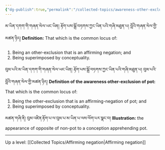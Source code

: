 ```yaml
---
{"dg-publish":true,"permalink":"/collected-topics/awareness-other-exclusion/"}
---
```


མ་ཡིན་དགག་གི་གཞན་སེལ་ཡང་ཡིན། རྟོག་པས་སྒྲོ་བཏགས་ཀྱང་ཡིན་པའི་གཞི་མཐུན་པ། བློའི་གཞན་སེལ་གྱི་མཚན་ཉིད།
**Definition:** That which is the common locus of:
1. Being an other-exclusion that is an affirming negation; and
2. Being superimposed by conceptuality.

བུམ་པའི་མ་ཡིན་དགག་གི་གཞན་སེལ་ཡང་ཡིན། རྟོག་པས་སྒྲོ་བཏགས་ཀྱང་ཡིན་པའི་གཞི་མཐུན་པ། བུམ་པའི་བློའི་གཞན་སེལ་གྱི་མཚན་ཉིད།
**Definition of the awareness other-exclusion of pot:** That which is the common locus of:
1. Being the other-exclusion that is an affirming-negation of pot; and
2. Being superimposed by conceptuality.

མཚན་གཞི་ནི། བུམ་འཛིན་རྟོག་པ་ལ་བུམ་པ་མ་ཡིན་པ་ལས་ལོག་པར་སྣང་བ།
**Illustration:** the appearance of opposite of non-pot to a conception apprehending pot.

---
Up a level: [[Collected Topics/Affirming negation\|Affirming negation]]